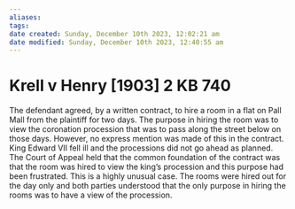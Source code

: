```yaml
---
aliases: 
tags: 
date created: Sunday, December 10th 2023, 12:02:21 am
date modified: Sunday, December 10th 2023, 12:40:55 am
---
```


# Krell v Henry [1903] 2 KB 740

The defendant agreed, by a written contract, to hire a room in a flat on Pall Mall from the plaintiff for two days. The purpose in hiring the room was to view the coronation procession that was to pass along the street below on those days. However, no express mention was made of this in the contract. King Edward VII fell ill and the processions did not go ahead as planned. The Court of Appeal held that the common foundation of the contract was that the room was hired to view the king’s procession and this purpose had been frustrated. This is a highly unusual case. The rooms were hired out for the day only and both parties understood that the only purpose in hiring the rooms was to have a view of the procession.
